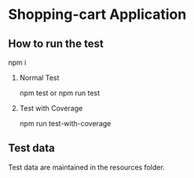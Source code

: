 # Shopping-cart Application

## How to run the test

npm i

1. Normal Test

   npm test or npm run test

2. Test with Coverage

   npm run test-with-coverage

## Test data

Test data are maintained in the resources folder.
